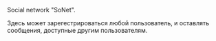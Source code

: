 Social network "SoNet".

Здесь может зарегестрироваться любой пользователь, и оставлять сообщения, доступные другим пользователям.
